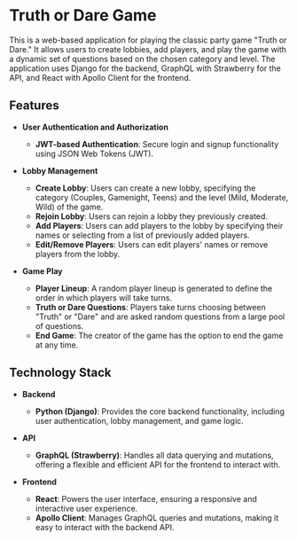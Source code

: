 # Truth or Dare Game

This is a web-based application for playing the classic party game "Truth or Dare." It allows users to create lobbies, add players, and play the game with a dynamic set of questions based on the chosen category and level. The application uses Django for the backend, GraphQL with Strawberry for the API, and React with Apollo Client for the frontend.

## Features

- **User Authentication and Authorization**
  - **JWT-based Authentication**: Secure login and signup functionality using JSON Web Tokens (JWT).

- **Lobby Management**
  - **Create Lobby**: Users can create a new lobby, specifying the category (Couples, Gamenight, Teens) and the level (Mild, Moderate, Wild) of the game.
  - **Rejoin Lobby**: Users can rejoin a lobby they previously created.
  - **Add Players**: Users can add players to the lobby by specifying their names or selecting from a list of previously added players.
  - **Edit/Remove Players**: Users can edit players' names or remove players from the lobby.

- **Game Play**
  - **Player Lineup**: A random player lineup is generated to define the order in which players will take turns.
  - **Truth or Dare Questions**: Players take turns choosing between "Truth" or "Dare" and are asked random questions from a large pool of questions.
  - **End Game**: The creator of the game has the option to end the game at any time.

## Technology Stack

- **Backend**
  - **Python (Django)**: Provides the core backend functionality, including user authentication, lobby management, and game logic.

- **API**
  - **GraphQL (Strawberry)**: Handles all data querying and mutations, offering a flexible and efficient API for the frontend to interact with.

- **Frontend**
  - **React**: Powers the user interface, ensuring a responsive and interactive user experience.
  - **Apollo Client**: Manages GraphQL queries and mutations, making it easy to interact with the backend API.
